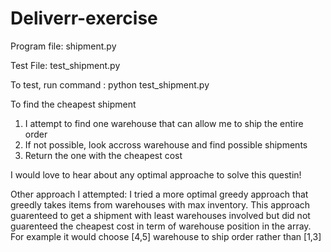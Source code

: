 # Deliverr-exercise

Program file: shipment.py

Test File: test_shipment.py

To test, run command : python test_shipment.py

To find the cheapest shipment
1. I attempt to find one warehouse that can allow me to ship the entire order
2. If not possible, look accross warehouse and find possible shipments
3. Return the one with the cheapest cost 

I would love to hear about any optimal approache to solve this questin!

Other approach I attempted:
I tried a more optimal greedy approach that greedly takes items from warehouses with max inventory. This approach guarenteed to get a shipment with least warehouses involved but did not guarenteed the cheapest cost in term of warehouse position in the array. For example it would choose [4,5] warehouse to ship order rather than [1,3]  

